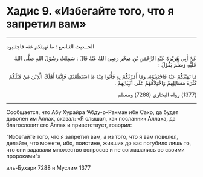
<h1 class="hadith-header">Хадис 9. «Избегайте того, что я запретил вам»</h1> 

<hr>

<p class="arabic-text">الحــديث التـاسع : ما نهيتكم عنه فاجتنبوه </p>

<p class="arabic-text" dir="rtl">
عَنْ أَبِي هُرَيْرَةَ عَبْدِ الرَّحْمَنِ بْنِ صَخْر رَضِيَ اللهُ عَنْهُ قَالَ : سَمِعْتُ رَسُوْلَ اللهِ صَلَّى اللهُ عَلَيْهِ وَسَلَّمَ يَقُوْلُ :
</p>

<p class="arabic-text" dir="rtl">
 مَا نَهَيْتُكُمْ عَنْهُ فَاجْتَنِبُوْهُ، وَمَا أَمَرْتُكُمْ بِهِ فَأْتُوا مِنْهُ مَا اسْتَطَعْتُمْ، فَإِنَّمَا أَهْلَكَ الَّذِيْنَ مَنْ قَبْلَكُمْ كَثْرَةُ مَسَائِلِهِمْ وَاخْتِلاَفُهُمْ عَلَى أَنْبِيَائِهِمْ .
</p>

<p class="arabic-subtext" dir="rtl">
(1377) رواه البخاري (7288) ومسلم
</p>

<hr>

<p class="russian-text">
Сообщается, что Абу Хурайра ‘Абду-р-Рахман ибн Сахр, да будет доволен им Аллах, сказал: «Я слышал, как посланник Аллаха, да благословит его Аллах и приветствует, говорил:
</p>

<p class="russian-text">
“Избегайте того, что я запретил вам, а из того, что я вам повелел, делайте, что можете, ибо, поистине, живших до вас погубилo лишь то, что они задавали множество вопросов и не соглашались со своими пророками”»
</p> 

<p class="russian-subtext">
аль-Бухари 7288 и Муслим 1377
</p>